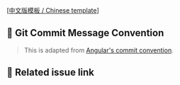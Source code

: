 [[中文版模板 / Chinese template](https://github.com/ant-design/ant-design-web3/blob/main/.github/PULL_REQUEST_TEMPLATE/pr_cn.md?plain=1)]

## 📝 Git Commit Message Convention

> This is adapted from [Angular's commit convention](https://github.com/conventional-changelog/conventional-changelog/tree/master/packages/conventional-changelog-angular).

## 🔗 Related issue link

<!--
1. Put the related issue or discussion links here.
2. close #xxxx or fix #xxxx for instance.
-->
